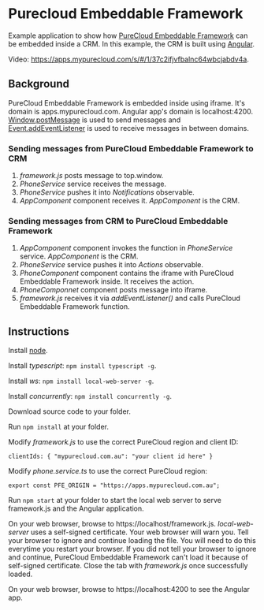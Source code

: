 # Purecloud Embeddable Framework

Example application to show how [PureCloud Embeddable Framework](https://developer.mypurecloud.com/api/embeddable-framework/) can be embedded inside a CRM. In this example, the CRM is built using [Angular](https://angular.io/).

Video: https://apps.mypurecloud.com/s/#/1/37c2ifjvfbalnc64wbcjabdv4a.

## Background
PureCloud Embeddable Framework is embedded inside using iframe. It's domain is apps.mypurecloud.com. Angular app's domain is localhost:4200. [Window.postMessage](https://developer.mozilla.org/en-US/docs/Web/API/Window/postMessage) is used to send messages and [Event.addEventListener](https://developer.mozilla.org/en-US/docs/Web/API/EventTarget/addEventListener) is used to receive messages in between domains.

### Sending messages from PureCloud Embeddable Framework to CRM

1. _framework.js_ posts message to top.window.
2. _PhoneService_ service receives the message.
3. _PhoneService_ pushes it into _Notifications_ observable.
4. _AppComponent_ component receives it. _AppComponent_ is the CRM.

### Sending messages from CRM to PureCloud Embeddable Framework

1. _AppComponent_ component invokes the function in _PhoneService_ service. _AppComponent_ is the CRM.
2. _PhoneService_ service pushes it into _Actions_ observable.
3. _PhoneComponent_ component contains the iframe with PureCloud Embeddable Framework inside. It receives the action.
4. _PhoneComponnet_ component posts message into iframe.
5. _framework.js_ receives it via _addEventListener()_ and calls PureCloud Embeddable Framework function.

## Instructions

Install [node](https://nodejs.org/en/).

Install _typescript_: `npm install typescript -g`.

Install _ws_: `npm install local-web-server -g`.

Install _concurrently_: `npm install concurrently -g`.

Download source code to your folder.

Run `npm install` at your folder.

Modify _framework.js_ to use the correct PureCloud region and client ID:
```
clientIds: { "mypurecloud.com.au": "your client id here" }
```

Modify _phone.service.ts_ to use the correct PureCloud region:
```
export const PFE_ORIGIN = "https://apps.mypurecloud.com.au";
```

Run `npm start` at your folder to start the local web server to serve framework.js and the Angular application.

On your web browser, browse to https://localhost/framework.js. _local-web-server_ uses a self-signed certificate. Your web browser will warn you. Tell your browser to ignore and continue loading the file. You will need to do this everytime you restart your browser. If you did not tell your browser to ignore and continue, PureCloud Embeddable Framework can't load it because of self-signed certificate. Close the tab with _framework.js_ once successfully loaded.

On your web browser, browse to https://localhost:4200 to see the Angular app.